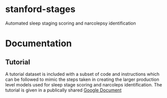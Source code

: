# stanford-stages
Automated sleep staging scoring and narcolepsy identification

# Documentation

## Tutorial
A tutorial dataset is included with a subset of code and instructions which can be followed to mimic the steps taken in creating the larger production level models used for sleep stage scoring and narcoleps identification.  The tutorial is given in a publically shared [Google Document](https://docs.google.com/document/d/15q7EJgIF3gACFIpNlNDCTn9V9eaijE5ztIAPrYi_fgk/edit#heading=h.jsvve8uyrs9f)
